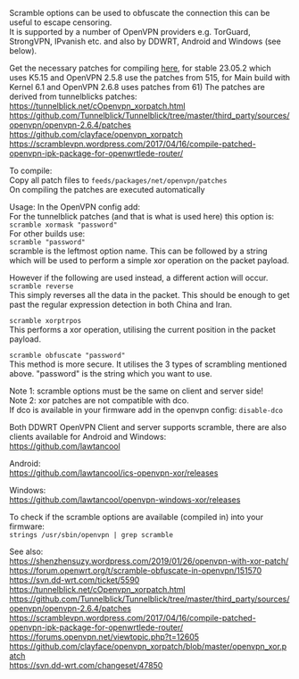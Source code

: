 Scramble options can be used to obfuscate the connection this can be useful to escape censoring.   
It is supported by a number of OpenVPN providers e.g. TorGuard, StrongVPN, IPvanish etc. and also by DDWRT, Android and Windows (see below).  

Get the necessary patches for compiling [here](https://github.com/egc112/OpenWRT-egc-add-on/tree/main/openvpn-scramble/feeds), for stable 23.05.2 which uses K5.15 and OpenVPN 2.5.8 use the patches from 515, for Main build with Kernel 6.1 and OpenVPN 2.6.8 uses patches from 61) 
The patches are derived from tunnelblicks patches:   
https://tunnelblick.net/cOpenvpn_xorpatch.html  
https://github.com/Tunnelblick/Tunnelblick/tree/master/third_party/sources/openvpn/openvpn-2.6.4/patches  
https://github.com/clayface/openvpn_xorpatch  
https://scramblevpn.wordpress.com/2017/04/16/compile-patched-openvpn-ipk-package-for-openwrtlede-router/  
  
To compile:  
Copy all patch files to `feeds/packages/net/openvpn/patches`  
On compiling the patches are executed automatically  

Usage:
In the OpenVPN config add:  
For the tunnelblick patches (and that is what is used here) this option is:  
`scramble xormask "password"`  
For other builds use:  
`scramble "password"`  
scramble is the leftmost option name. This can be followed by a string which will be used to perform a simple xor operation on the packet payload.  

However if the following are used instead, a different action will occur.  
`scramble reverse`  
This simply reverses all the data in the packet. This should be enough to get past the regular expression detection in both China and Iran.  

`scramble xorptrpos`  
This performs a xor operation, utilising the current position in the packet payload.  

`scramble obfuscate "password"`  
This method is more secure. It utilises the 3 types of scrambling mentioned above. "password" is the string which you want to use.  

Note 1: scramble options must be the same on client and server side!  
Note 2: xor patches are not compatible with dco.   
If dco is available in your firmware add in the openvpn config: `disable-dco`  

Both DDWRT OpenVPN Client and server supports scramble, there are also clients available for Android and Windows:  
https://github.com/lawtancool  
 
Android:  
https://github.com/lawtancool/ics-openvpn-xor/releases  

Windows:  
https://github.com/lawtancool/openvpn-windows-xor/releases


To check if the scramble options are available (compiled in) into your firmware:  
`strings /usr/sbin/openvpn | grep scramble`  

See also:  
https://shenzhensuzy.wordpress.com/2019/01/26/openvpn-with-xor-patch/  
https://forum.openwrt.org/t/scramble-obfuscate-in-openvpn/151570  
https://svn.dd-wrt.com/ticket/5590  
https://tunnelblick.net/cOpenvpn_xorpatch.html  
https://github.com/Tunnelblick/Tunnelblick/tree/master/third_party/sources/openvpn/openvpn-2.6.4/patches  
https://scramblevpn.wordpress.com/2017/04/16/compile-patched-openvpn-ipk-package-for-openwrtlede-router/
https://forums.openvpn.net/viewtopic.php?t=12605  
https://github.com/clayface/openvpn_xorpatch/blob/master/openvpn_xor.patch   
https://svn.dd-wrt.com/changeset/47850   
  



